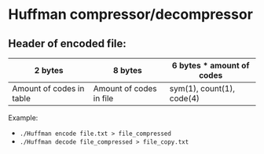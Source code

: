 # Huffman compressor/decompressor

## Header of encoded file:
| 2 bytes                    | 8 bytes                         | 6 bytes * amount of codes  |
| -------------------------- | ------------------------------- | -------------------------- |
| Amount of codes in table   | Amount of codes in file         | sym(1), count(1), code(4)  |

Example:
- `./Huffman encode file.txt > file_compressed`
- `./Huffman decode file_compressed > file_copy.txt`
